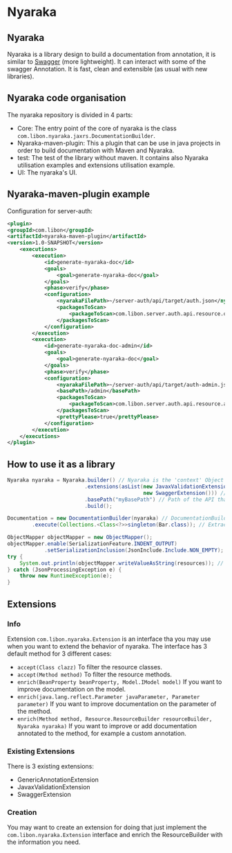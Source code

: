 # Nyaraka

## Nyaraka 
Nyaraka is a library design to build a documentation from annotation, it is similar to [Swagger](http://swagger.io/) (more lightweight). It can interact with some of the swagger Annotation. It is fast, clean and extensible (as usual with new libraries). 

## Nyaraka code organisation
The nyaraka repository is divided in 4 parts:
- Core: The entry point of the core of nyaraka is the class `com.libon.nyaraka.jaxrs.DocumentationBuilder`.
- Nyaraka-maven-plugin: This a plugin that can be use in java projects in order to build documentation with Maven and Nyaraka.
- test: The test of the library without maven. It contains also Nyaraka utilisation examples and extensions utilisation example.
- UI: The nyaraka's UI. 

## Nyaraka-maven-plugin example
Configuration for server-auth:
```xml
<plugin>
<groupId>com.libon</groupId>
<artifactId>nyaraka-maven-plugin</artifactId>
<version>1.0-SNAPSHOT</version>
    <executions>
        <execution>
            <id>generate-nyaraka-doc</id>
            <goals>
                <goal>generate-nyaraka-doc</goal>
            </goals>
            <phase>verify</phase>
            <configuration>
                <nyarakaFilePath>~/server-auth/api/target/auth.json</nyarakaFilePath>
                <packagesToScan>
                    <packageToScan>com.libon.server.auth.api.resource.oauth</packageToScan>
                </packagesToScan>
            </configuration>
        </execution>
        <execution>
            <id>generate-nyaraka-doc-admin</id>
            <goals>
                <goal>generate-nyaraka-doc</goal>
            </goals>
            <phase>verify</phase>
            <configuration>
                <nyarakaFilePath>~/server-auth/api/target/auth-admin.json</nyarakaFilePath>
                <basePath>/admin</basePath>
                <packagesToScan>
                    <packageToScan>com.libon.server.auth.api.resource.admin</packageToScan>
                </packagesToScan>
                <prettyPlease>true</prettyPlease>
            </configuration>
        </execution>
    </executions>
</plugin>
```

## How to use it as a library

```java
Nyaraka nyaraka = Nyaraka.builder() // Nyaraka is the 'context' Object that contains the configuration info for the generated documentation.
                         .extensions(asList(new JavaxValidationExtension(),
                                            new SwaggerExtension())) // Example of an Extension
                         .basePath("myBasePath") // Path of the API that dont change and that cannot be retrieve from @Path Annotation
                         .build();

Documentation = new DocumentationBuilder(nyaraka) // DocumentationBuilder need nyaraka 'context' Object
        .execute(Collections.<Class<?>>singleton(Bar.class)); // Extraction of the documentation from the Bar.class

ObjectMapper objectMapper = new ObjectMapper();
objectMapper.enable(SerializationFeature.INDENT_OUTPUT)
            .setSerializationInclusion(JsonInclude.Include.NON_EMPTY);
try {
    System.out.println(objectMapper.writeValueAsString(resources)); // Use Jackson to serialize the resources
} catch (JsonProcessingException e) {
    throw new RuntimeException(e);
}
```

## Extensions

### Info
Extension `com.libon.nyaraka.Extension` is an interface tha you may use when you want to extend the behavior of nyaraka. The interface has 3 default method for 3 different cases:
- `accept(Class clazz)` To filter the resource classes.
- `accept(Method method)` To filter the resource methods.
- `enrich(BeanProperty beanProperty, Model.IModel model)` If you want to improve documentation on the model.
- `enrich(java.lang.reflect.Parameter javaParameter, Parameter parameter)` If you want to improve documentation on the parameter of the method.
- `enrich(Method method, Resource.ResourceBuilder resourceBuilder, Nyaraka nyaraka)` If you want to improve or add documentation annotated to the method, for example a custom annotation.

### Existing Extensions
There is 3 existing extensions:
- GenericAnnotationExtension
- JavaxValidationExtension
- SwaggerExtension

### Creation
You may want to create an extension for doing that just implement the `com.libon.nyaraka.Extension` interface and enrich the ResourceBuilder with the information you need. 